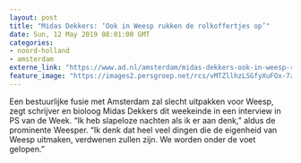 ```yaml
---
layout: post
title: "Midas Dekkers: ‘Ook in Weesp rukken de rolkoffertjes op’"
date: Sun, 12 May 2019 08:01:00 GMT
categories: 
- noord-holland 
- amsterdam 
externe_link: "https://www.ad.nl/amsterdam/midas-dekkers-ook-in-weesp-rukken-de-rolkoffertjes-op~a2498796/"
feature_image: "https://images2.persgroep.net/rcs/vMTZllhzLSGfyXuFOx-7zmhRDgc/diocontent/146789970/_fitwidth/400/?appId=21791a8992982cd8da851550a453bd7f&quality=0.7"
---
```


Een bestuurlijke fusie met Amsterdam zal slecht uitpakken voor Weesp, zegt schrijver en bioloog Midas Dekkers dit weekeinde in een interview in PS van de Week. “Ik heb slapeloze nachten als ik er aan denk,” aldus de prominente Weesper. “Ik denk dat heel veel dingen die de eigenheid van Weesp uitmaken, verdwenen zullen zijn. We worden onder de voet gelopen.”

